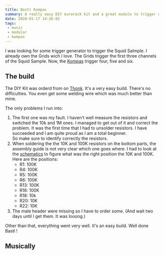 ```yaml
---
title: Bastl Kompas
summary: A really easy DIY eurorack kit and a great module to trigger drums
date: 2020-01-17 14:26:02
tags:
 - music
 - modular
 - kompas
---
```


I was looking for some trigger generator to trigger the Squid Salmple. I already own the Grids wich I love.
The Grids trigger the first three channels of the Squid Sample. Now, the [Kompas](https://bastl-instruments.com/eurorack/modules/kompas) trigger four, five and six.

## The build

The DIY Kit was orderd from on [Thonk](https://www.thonk.co.uk/).
It's a very easy build. There's no difficulties. You even get some welding wire which was much better than mine.

The only problems I run into:

1. The first one was my fault. I haven't well measure the resistors and switched the 10k and 1M ones. I managed to get out of it and correct the problem. It was the first time that I had to unsolder resistors. I have succeeded and I am quite proud as I am a total beginner.\
So make sure to identify correctly the resistors.
2. When soldering the the 10K and 100K resistors on the bottom parts, the assembly guide is not very clear which one goes where. I had to look at the [schematics](https://github.com/stziopa/kompas/tree/master/Schematics) to figure what was the right position the 10K and 100K. Here are the positions:
    - R1: 100K
    - R4: 100K
    - R5: 100K
    - R6: 100K
    - R13: 100K
    - R16: 100K
    - R18: 10k
    - R20: 10K
    - R22: 10K
3. The male header were missing so I have to order some. (And wait two days until I get them. It was looong.)

Other than that, everything went very well. It's an easy build. Well done Bastl !

## Musically


